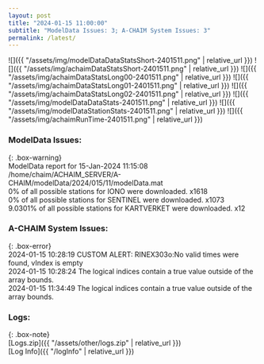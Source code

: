 ```yaml
---
layout: post
title: "2024-01-15 11:00:00"
subtitle: "ModelData Issues: 3; A-CHAIM System Issues: 3"
permalink: /latest/
---
```


![]({{ "/assets/img/modelDataDataStatsShort-2401511.png" | relative_url }})
![]({{ "/assets/img/achaimDataStatsShort-2401511.png" | relative_url }})
![]({{ "/assets/img/achaimDataStatsLong00-2401511.png" | relative_url }})
![]({{ "/assets/img/achaimDataStatsLong01-2401511.png" | relative_url }})
![]({{ "/assets/img/achaimDataStatsLong02-2401511.png" | relative_url }})
![]({{ "/assets/img/modelDataDataStats-2401511.png" | relative_url }})
![]({{ "/assets/img/modelDataStationStats-2401511.png" | relative_url }})
![]({{ "/assets/img/achaimRunTime-2401511.png" | relative_url }})


### ModelData Issues:  
  
{: .box-warning}  
 ModelData report for 15-Jan-2024 11:15:08   
 /home/chaim/ACHAIM_SERVER/A-CHAIM/modelData/2024/015/11/modelData.mat   
 0% of all possible stations for IONO were downloaded. x1618   
 0% of all possible stations for SENTINEL were downloaded. x1073   
 9.0301% of all possible stations for KARTVERKET were downloaded. x12   
  
### A-CHAIM System Issues:  
  
{: .box-error}  
2024-01-15 10:28:19 CUSTOM ALERT: RINEX303o:No valid times were found, vIndex is empty  
2024-01-15 10:28:24 The logical indices contain a true value outside of the array bounds.  
2024-01-15 11:34:49 The logical indices contain a true value outside of the array bounds.  

### Logs:  
  
{: .box-note}  
[Logs.zip]({{ "/assets/other/logs.zip" | relative_url }})  
[Log Info]({{ "/logInfo" | relative_url }})  
